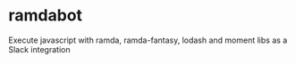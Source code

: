 # ramdabot
Execute javascript with ramda, ramda-fantasy, lodash and moment libs as a Slack integration
